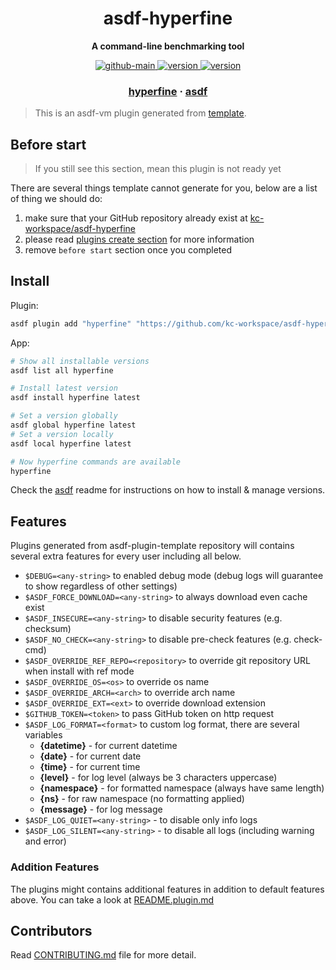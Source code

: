 <h1 align="center">
  asdf-hyperfine
</h1>

<!-- Description section -->
<p align="center">
  <strong>A command-line benchmarking tool</strong>
</p>

<!-- Badges section -->
<p align="center">
  <a href="https://github.com/kc-workspace/asdf-hyperfine/actions/workflows/main.yml">
    <img
      alt="github-main"
      src="https://img.shields.io/github/actions/workflow/status/kc-workspace/asdf-hyperfine/main.yml?style=flat-square&logo=github">
  </a>
  <a href="https://github.com/kc-workspace/asdf-hyperfine/releases">
    <img
      alt="version"
      src="https://img.shields.io/github/v/release/kc-workspace/asdf-hyperfine?style=flat-square&logo=github">
  </a>
  <a href="https://github.com/kc-workspace/asdf-hyperfine/commits/main">
    <img
      alt="version"
      src="https://img.shields.io/github/last-commit/kc-workspace/asdf-hyperfine/main?style=flat-square&logo=github">
  </a>
</p>

<!-- Links section -->
<h3 align="center">
  <a href="https://github.com/sharkdp/hyperfine">hyperfine</a>
  <span> · </span>
  <a href="https://asdf-vm.com">asdf</a>
</h3>

> This is an asdf-vm plugin generated from [template][template-gh].

## Before start

> If you still see this section, mean this plugin is not ready yet

There are several things template cannot generate for you,
below are a list of thing we should do:

1. make sure that your GitHub repository already exist at [kc-workspace/asdf-hyperfine][plugin-gh]
2. please read [plugins create section][asdf-create-plugin] for more information
3. remove `before start` section once you completed

## Install

Plugin:

```sh
asdf plugin add "hyperfine" "https://github.com/kc-workspace/asdf-hyperfine.git"
```

App:

```sh
# Show all installable versions
asdf list all hyperfine

# Install latest version
asdf install hyperfine latest

# Set a version globally
asdf global hyperfine latest
# Set a version locally
asdf local hyperfine latest

# Now hyperfine commands are available
hyperfine
```

Check the [asdf][asdf-link] readme for instructions on
how to install & manage versions.

## Features

Plugins generated from asdf-plugin-template repository will
contains several extra features for every user including all below.

- `$DEBUG=<any-string>` to enabled debug mode (debug logs will guarantee to show regardless of other settings)
- `$ASDF_FORCE_DOWNLOAD=<any-string>` to always download even cache exist
- `$ASDF_INSECURE=<any-string>` to disable security features (e.g. checksum)
- `$ASDF_NO_CHECK=<any-string>` to disable pre-check features (e.g. check-cmd)
- `$ASDF_OVERRIDE_REF_REPO=<repository>` to override git repository URL when install with ref mode
- `$ASDF_OVERRIDE_OS=<os>` to override os name
- `$ASDF_OVERRIDE_ARCH=<arch>` to override arch name
- `$ASDF_OVERRIDE_EXT=<ext>` to override download extension
- `$GITHUB_TOKEN=<token>` to pass GitHub token on http request
- `$ASDF_LOG_FORMAT=<format>` to custom log format, there are several variables
  - **{datetime}** - for current datetime
  - **{date}** - for current date
  - **{time}** - for current time
  - **{level}** - for log level (always be 3 characters uppercase)
  - **{namespace}** - for formatted namespace (always have same length)
  - **{ns}** - for raw namespace (no formatting applied)
  - **{message}** - for log message
- `$ASDF_LOG_QUIET=<any-string>` - to disable only info logs
- `$ASDF_LOG_SILENT=<any-string>` - to disable all logs (including warning and error)

### Addition Features

The plugins might contains additional features
in addition to default features above.
You can take a look at [README.plugin.md][app-readme-md]

## Contributors

Read [CONTRIBUTING.md][contributing-md] file for more detail.

<!-- LINKS SECTION -->

[app-readme-md]: ./README.plugin.md
[contributing-md]: ./CONTRIBUTING.md
[plugin-gh]: https://github.com/kc-workspace/asdf-hyperfine
[template-gh]: https://github.com/kc-workspace/asdf-plugin-template
[asdf-link]: https://github.com/asdf-vm/asdf
[asdf-create-plugin]: https://asdf-vm.com/plugins/create.html
